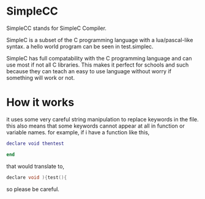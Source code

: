 # SimpleCC

SimpleCC stands for SimpleC Compiler.

SimpleC is a subset of the C programming language with a lua/pascal-like syntax. 
a hello world program can be seen in test.simplec. 

SimpleC has full compatability with the C programming language and can use most if not all C libraries. 
This makes it perfect for schools and such because they can teach an easy to use language without worry if something will work or not.

# How it works

it uses some very careful string manipulation to replace keywords in the file. 
this also means that some keywords cannot appear at all in function or variable names.
for example, 
if i have a function like this,
```lua
declare void thentest

end
```
that would translate to,
```c
declare void ){test(){
```
so please be careful.
